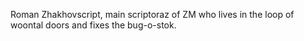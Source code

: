 Roman Zhakhovscript, main scriptoraz of ZM who lives in the loop of woontal doors and fixes the bug-o-stok.

